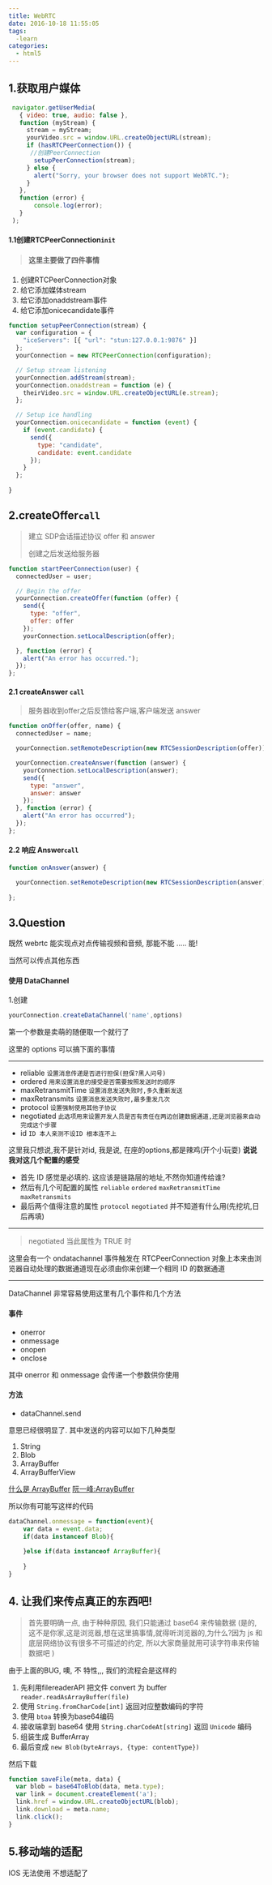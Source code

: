 ```yaml
---
title: WebRTC
date: 2016-10-18 11:55:05
tags: 
  -learn
categories: 
  - html5
---
```


## 1.获取用户媒体

 ```javascript
  navigator.getUserMedia(
    { video: true, audio: false },
    function (myStream) {
      stream = myStream;
      yourVideo.src = window.URL.createObjectURL(stream);
      if (hasRTCPeerConnection()) {
  	   //创建PeerConnection
        setupPeerConnection(stream);
      } else {
        alert("Sorry, your browser does not support WebRTC.");
      }
    }, 
    function (error) {
        console.log(error);
    }
  );
```
<!-- more -->
#### 1.1创建RTCPeerConnection`init`
>#### 这里主要做了四件事情

1. 创建RTCPeerConnection对象
2. 给它添加媒体stream
3. 给它添加onaddstream事件
4. 给它添加onicecandidate事件



```javascript
function setupPeerConnection(stream) {
  var configuration = {
    "iceServers": [{ "url": "stun:127.0.0.1:9876" }]
  };
  yourConnection = new RTCPeerConnection(configuration);

  // Setup stream listening
  yourConnection.addStream(stream);
  yourConnection.onaddstream = function (e) {
    theirVideo.src = window.URL.createObjectURL(e.stream);
  };

  // Setup ice handling
  yourConnection.onicecandidate = function (event) {
    if (event.candidate) {
      send({
        type: "candidate",
        candidate: event.candidate
      });
    }
  };
  
}
```


## 2.createOffer`call` 
>建立 SDP会话描述协议 offer 和 answer
>
>创建之后发送给服务器 	
```javascript
function startPeerConnection(user) {
  connectedUser = user;

  // Begin the offer
  yourConnection.createOffer(function (offer) {
    send({
      type: "offer",
      offer: offer
    });
    yourConnection.setLocalDescription(offer);

  }, function (error) {
    alert("An error has occurred.");
  });
};

```
#### 2.1 createAnswer `call`
> 服务器收到offer之后反馈给客户端,客户端发送 answer
```javascript
function onOffer(offer, name) {
  connectedUser = name;

  yourConnection.setRemoteDescription(new RTCSessionDescription(offer));

  yourConnection.createAnswer(function (answer) {
    yourConnection.setLocalDescription(answer);
    send({
      type: "answer",
      answer: answer
    });
  }, function (error) {
    alert("An error has occurred");
  });
};
```
#### 2.2 响应 Answer`call`
> 
```javascript
function onAnswer(answer) {

  yourConnection.setRemoteDescription(new RTCSessionDescription(answer));
  
};
```
## 3.Question 
既然 webrtc 能实现点对点传输视频和音频, 那能不能 .....  能!

当然可以传点其他东西

#### 使用 DataChannel

1.创建
```javascript
yourConnection.createDataChannel('name',options)
```
第一个参数是卖萌的随便取一个就行了

这里的 options 可以搞下面的事情
____
* reliable `设置消息传递是否进行担保(担保?黑人问号)`
* ordered `用来设置消息的接受是否需要按照发送时的顺序`
* maxRetransmitTime `设置消息发送失败时,多久重新发送`
* maxRetransmits `设置消息发送失败时,最多重发几次`
* protocol `设置强制使用其他子协议`
* negotiated `此选项用来设置开发人员是否有责任在两边创建数据通道,还是浏览器来自动完成这个步骤`
* id  `ID 本人亲测不设ID 根本连不上`

这里我只想说,我不是针对id, 我是说, 在座的options,都是辣鸡(开个小玩耍)
**说说我对这几个配置的感受**
- 首先 ID 感觉是必填的. 这应该是链路层的地址,不然你知道传给谁?
- 然后有几个可配置的属性 `reliable` `ordered` `maxRetransmitTime ` `maxRetransmits`
- 最后两个值得注意的属性 `protocol` `negotiated` 并不知道有什么用(先挖坑,日后再填)
---
> negotiated
当此属性为 TRUE 时

这里会有一个 ondatachannel 事件触发在 RTCPeerConnection 对象上本来由浏览器自动处理的数据通道现在必须由你来创建一个相同 ID 的数据通道

---

DataChannel 非常容易使用这里有几个事件和几个方法
#### 事件
- onerror
- onmessage
- onopen
- onclose

其中 onerror 和 onmessage 会传递一个参数供你使用

#### 方法
- dataChannel.send

意思已经很明显了. 其中发送的内容可以如下几种类型								
1. String 
2. Blob
3. ArrayBuffer
4. ArrayBufferView

[什么是 ArrayBuffer](http://www.jb51.net/article/58281.htm) 
[阮一峰:ArrayBuffer](http://javascript.ruanyifeng.com/stdlib/arraybuffer.html#toc0)

所以你有可能写这样的代码
```javascript
dataChannel.onmessage = function(event){
	var data = event.data;
	if(data instanceof Blob){
		
	}else if(data instanceof ArrayBuffer){
		 
	}
}
```
 ## 4. 让我们来传点真正的东西吧!

> 首先要明确一点,  由于种种原因, 我们只能通过 base64 来传输数据 (是的, 这不是你家,这是浏览器,想在这里搞事情,就得听浏览器的,为什么?因为 js 和 底层网络协议有很多不可描述的约定, 所以大家商量就用可读字符串来传输数据吧	)

由于上面的BUG, 噢, 不 特性,,, 我们的流程会是这样的
1. 先利用filereaderAPI 把文件 convert 为 buffer `reader.readAsArrayBuffer(file)`
2. 使用 `String.fromCharCode[int]` 返回对应整数编码的字符
3. 使用 `btoa` 转换为base64编码
4. 接收端拿到 base64 使用 `String.charCodeAt[string]` 返回 `Unicode` 编码
5. 组装生成 BufferArray
6. 最后变成 `new Blob(byteArrays, {type: contentType})`

然后下载
```javascript
function saveFile(meta, data) {
  var blob = base64ToBlob(data, meta.type);
  var link = document.createElement('a');
  link.href = window.URL.createObjectURL(blob);
  link.download = meta.name;
  link.click();
}
```
## 5.移动端的适配

 IOS 无法使用 不想适配了

